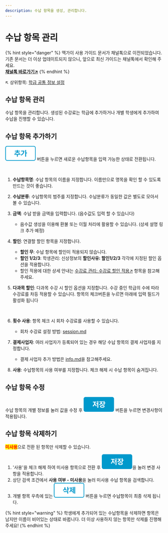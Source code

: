 ```yaml
---
description: 수납 항목을 생성, 관리합니다.
---
```


# 수납 항목 관리

{% hint style="danger" %}
맥가이 사용 가이드 문서가 채널톡으로 이전되었습니다.\
기존 문서는 더 이상 업데이트되지 않으니, 앞으로 최신 가이드는 채널톡에서 확인해 주세요.\
[**채널톡 바로가기↗**](https://docs.channel.io/macgai-guide/ko/articles/setting-class-61a21bd6#5.-%EC%88%98%EB%82%A9-%ED%95%AD%EB%AA%A9-%EA%B4%80%EB%A6%AC)
{% endhint %}

↖ 상위항목: [학급 공통 정보 설정](./)

## 수납 항목 관리

수납 항목을 관리합니다. 생성된 수강료는 학급에 추가하거나 개별 학생에게 추가하여 수납을 진행할 수 있습니다.

## **수납 항목 추가하기**

<img src="../../.gitbook/assets/btn_추가.png" alt="" data-size="line"> 버튼을 누르면 새로운 수납항목을 입력 가능한 상태로 전환됩니다.

<figure><img src="../../.gitbook/assets/수납항목관리 (1).png" alt=""><figcaption></figcaption></figure>

1. **수납항목명**: 수납 항목의 이름을 지정합니다. 이름만으로 명목을 확인 할 수 있도록 만드는 것이 좋습니다.
2. **수납분류**: 수납항목의 범주를 지정합니다. 수납분류가 동일한 값은 별도로 모아서 볼 수 있습니다.
3. **금액**: 수납 받을 금액을 입력합니다. (음수값도 입력 할 수 있습니다)
   * 음수값 생성을 이용해 환불 또는 이월 처리에 활용할 수 있습니다. (상세 설명 링크 추가 예정)
4. **할인**: 연결할 할인 항목을 지정합니다.
   * **할인 무**: 수납 항목에 할인이 적용되지 않습니다.
   * **할인 1/2/3**: 학생관리: 신상정보의 **할인사유: 할인1/2/3** 각각에 지정된 할인 옵션을 적용합니다.
   * 할인 적용에 대한 상세 안내는 [수강료 관리: 수강료 할인 적용↗](../../payments/tuition-mgmt/discount.md) 항목을 참고해주세요.
5.  **다과목 할인**: 다과목 수강 시 할인 옵션을 지정합니다. 수강 중인 학급의 수에 따라 수강료를 차등 적용할 수 있습니다. 항목의 체크버튼을 누르면 아래에 입력 필드가 활성화 됩니다



    <figure><img src="../../.gitbook/assets/다과목할인.png" alt=""><figcaption></figcaption></figure>
6. **횟수 사용**: 항목 체크 시 회차 수강료를 사용할 수 있습니다.&#x20;
   * 회차 수강료 설정 방법: [session.md](../../payments/tuition-mgmt/session.md "mention")
7. **결제사업자**: 여러 사업자가 등록되어 있는 경우 해당 수납 항목의 결제 사업자를 지정합니다.&#x20;
   * 결제 사업자 추가 방법은 [info.md](../../payments/info.md "mention")을 참고해주세요.
8. **사용**: 수납항목의 사용 여부를 지정합니다. 체크 해제 시 수납 항목이 숨겨집니다.

## 수납 항목 수정

수납 항목의 개별 정보를 눌러 값을 수정 후 <img src="../../.gitbook/assets/btn_save.png" alt="" data-size="line"> 버튼을 누르면 변경사항이 적용됩니다.

## **수납 항목 삭제하기**

<mark style="color:red;">**미사용**</mark>으로 전환 된 항목만 삭제할 수 있습니다.

1. '사용'을 체크 해제 하여 미사용 항목으로 전환 후 <img src="../../.gitbook/assets/btn_save.png" alt="" data-size="line">을 눌러 변경 사항을 적용합니다.
2. 상단 검색 조건에서 **사용 여부 - 미사용**을 눌러 미사용 수납 항목을 검색합니다.
3. 개별 항목 우측에 있는 <img src="../../.gitbook/assets/btn_delete.png" alt="" data-size="line"> 버튼을 누르면 수납항목이 최종 삭제 됩니다.

{% hint style="warning" %}
학생에게 추가되어 있는 수납항목을 삭제하면 항목은 남지만 이름이 비어있는 상태로 바뀝니다. 더 이상 사용하지 않는 항목만 삭제를 진행해주세요!
{% endhint %}
